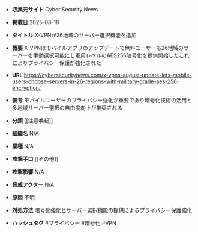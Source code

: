 - **収集元サイト**
Cyber Security News

- **掲載日**
2025-08-18

- **タイトル**
X-VPNが26地域のサーバー選択機能を追加

- **概要**
X-VPNはモバイルアプリのアップデートで無料ユーザーも26地域のサーバーを手動選択可能にし軍用レベルのAES256暗号化を提供開始したこれによりプライバシー保護が強化された

- **URL**
https://cybersecuritynews.com/x-vpns-august-update-lets-mobile-users-choose-servers-in-26-regions-with-military-grade-aes-256-encryption/

- **備考**
モバイルユーザーのプライバシー強化が重要であり暗号化技術の活用と多地域サーバー選択の自由度向上が推奨される

- **分類**
[[注意喚起]]

- **組織名**
N/A

- **業種**
N/A

- **攻撃手口**
[[その他]]

- **攻撃影響**
N/A

- **脅威アクター**
N/A

- **原因**
不明

- **対処方法**
暗号化強化とサーバー選択機能の提供によるプライバシー保護強化

- **ハッシュタグ**
#プライバシー #暗号化 #VPN
